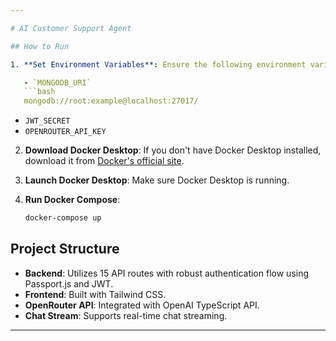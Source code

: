 ```yaml
---

# AI Customer Support Agent

## How to Run

1. **Set Environment Variables**: Ensure the following environment variables are set:

   - `MONGODB_URI` 
   ```bash
   mongodb://root:example@localhost:27017/
   ```
   - `JWT_SECRET`
   - `OPENROUTER_API_KEY`

2. **Download Docker Desktop**: If you don't have Docker Desktop installed, download it from [Docker's official site](https://www.docker.com/products/docker-desktop).

3. **Launch Docker Desktop**: Make sure Docker Desktop is running.

4. **Run Docker Compose**:
   ```bash
   docker-compose up
   ```

## Project Structure

- **Backend**: Utilizes 15 API routes with robust authentication flow using Passport.js and JWT.
- **Frontend**: Built with Tailwind CSS.
- **OpenRouter API**: Integrated with OpenAI TypeScript API.
- **Chat Stream**: Supports real-time chat streaming.

---
```


